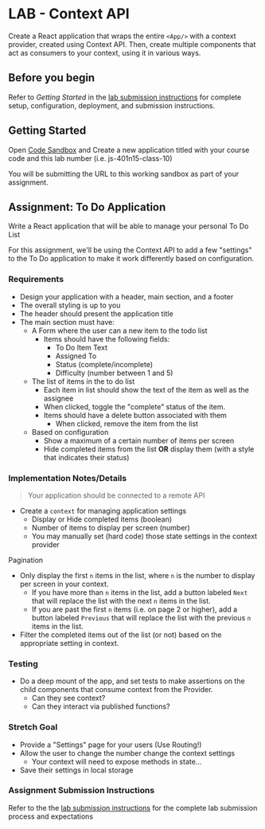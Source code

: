 # LAB - Context API

Create a React application that wraps the entire `<App/>` with a context provider, created using Context API. Then, create multiple components that act as consumers to your context, using it in various ways.

## Before you begin

Refer to *Getting Started*  in the [lab submission instructions](../../../reference/submission-instructions/labs/README.md) for complete setup, configuration, deployment, and submission instructions.

## Getting Started

Open [Code Sandbox](http://codesandbox.io) and Create a new application titled with your course code and this lab number (i.e. js-401n15-class-10)

You will be submitting the URL to this working sandbox as part of your assignment.

## Assignment: To Do Application

Write a React application that will be able to manage your personal To Do List

For this assignment, we'll be using the Context API to add a few "settings" to the To Do application to make it work differently based on configuration.

### Requirements

- Design your application with a header, main section, and a footer
- The overall styling is up to you
- The header should present the application title
- The main section must have:
  - A Form where the user can a new item to the todo list
    - Items should have the following fields:
      - To Do Item Text
      - Assigned To
      - Status (complete/incomplete)
      - Difficulty (number between 1 and 5)
  - The list of items in the to do list
    - Each item in list should show the text of the item as well as the assignee
    - When clicked, toggle the "complete" status of the item.
    - Items should have a delete button associated with them
      - When clicked, remove the item from the list
  - Based on configuration
    - Show a maximum of a certain number of items per screen
    - Hide completed items from the list **OR** display them (with a style that indicates their status)

### Implementation Notes/Details

> Your application should be connected to a remote API

- Create a `context` for managing application settings
  - Display or Hide completed items (boolean)
  - Number of items to display per screen (number)
  - You may manually set (hard code) those state settings in the context provider

Pagination

- Only display the first `n` items in the list, where `n` is the number to display per screen in your context.
  - If you have more than `n` items in the list, add a button labeled `Next` that will replace the list with the next `n` items in the list.
  - If you are past the first `n` items (i.e. on page 2 or higher), add a button labeled `Previous` that will replace the list with the previous `n` items in the list.
- Filter the completed items out of the list (or not) based on the appropriate setting in context.

### Testing

- Do a deep mount of the app, and set tests to make assertions on the child components that consume context from the Provider.
  - Can they see context?
  - Can they interact via published functions?

### Stretch Goal

- Provide a "Settings" page for your users (Use Routing!)
- Allow the user to change the number change the context settings
  - Your context will need to expose methods in state...
- Save their settings in local storage

### Assignment Submission Instructions

Refer to the the [lab submission instructions](../../../reference/submission-instructions/labs/README.md) for the complete lab submission process and expectations

